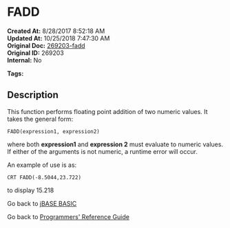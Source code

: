 # FADD

**Created At:** 8/28/2017 8:52:18 AM  
**Updated At:** 10/25/2018 7:47:30 AM  
**Original Doc:** [269203-fadd](https://docs.jbase.com/36868-jbase-basic/269203-fadd)  
**Original ID:** 269203  
**Internal:** No  

**Tags:**
<badge text='floating point operations' vertical='middle' />
<badge text='mathematical operations' vertical='middle' />

## Description

This function performs floating point addition of two numeric values. It takes the general form:

``` MVBasic
FADD(expression1, expression2)
```

where both **expression1** and **expression 2** must evaluate to numeric values. If either of the arguments is not numeric, a runtime error will occur.

An example of use is as:

``` MVBasic
CRT FADD(-8.5044,23.722)
```

to display 15.218

Go back to [jBASE BASIC](./../README.md)

Go back to [Programmers' Reference Guide](./../../reference-guides/jbc/README.md)
